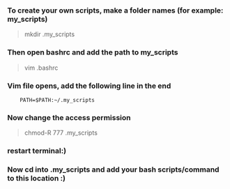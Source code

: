 ### To create your own scripts, make a folder names (for example: my_scripts)

> mkdir .my_scripts

### Then open bashrc and add the path to my_scripts

> vim .bashrc

### Vim file opens, add the following line in the end
```
	PATH=$PATH:~/.my_scripts
```

### Now change the access permission

> chmod-R 777 .my_scripts

### restart terminal:)
###	Now cd into .my_scripts and add your bash scripts/command to this location :)
